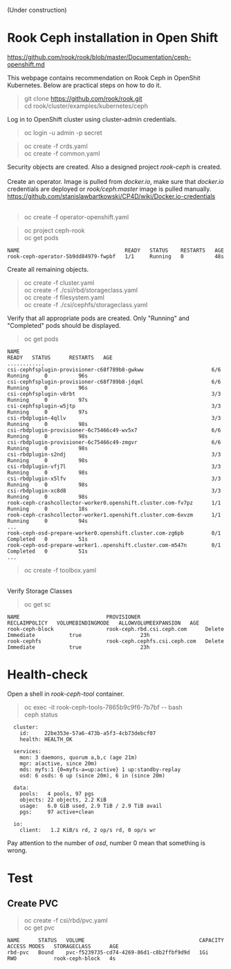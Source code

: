 (Under construction)<br>

# Rook Ceph installation in Open Shift

https://github.com/rook/rook/blob/master/Documentation/ceph-openshift.md<br>

This webpage contains recommendation on Rook Ceph in OpenShit Kubernetes. Below are practical steps on how to do it.

> git clone https://github.com/rook/rook.git<br>
> cd rook/cluster/examples/kubernetes/ceph<br>

Log in to OpenShift cluster using cluster-admin credentials.

> oc login -u admin -p secret<br>

>oc create -f crds.yaml<br>
>oc create -f common.yaml<br>

Security objects are created. Also a designed project *rook-ceph* is created.<br>
<br>
Create an operator. Image is pulled from *docker.io*, make sure that *docker.io* credentials are deployed or *rook/ceph:master* image is pulled manually. https://github.com/stanislawbartkowski/CP4D/wiki/Docker.io-credentials<br>
<br>
> oc create -f operator-openshift.yaml<br>

> oc project ceph-rook<br>
> oc get pods<br>
```
NAME                                  READY   STATUS    RESTARTS   AGE
rook-ceph-operator-5b9dd84979-fwpbf   1/1     Running   0          48s
```

Create all remaining objects.<br>
> oc create -f cluster.yaml<br>
> oc create -f ./csi/rbd/storageclass.yaml<br>
> oc create -f filesystem.yaml<br>
> oc create -f ./csi/cephfs/storageclass.yaml<br>

Verify that all appropriate pods are created. Only "Running" and "Completed" pods should be displayed.<br>

> oc get pods<br>
```
NAME                                                              READY   STATUS      RESTARTS   AGE
............
csi-cephfsplugin-provisioner-c68f789b8-gwkww                      6/6     Running     0          96s
csi-cephfsplugin-provisioner-c68f789b8-jdqml                      6/6     Running     0          96s
csi-cephfsplugin-v8rbt                                            3/3     Running     0          97s
csi-cephfsplugin-w5jtp                                            3/3     Running     0          97s
csi-rbdplugin-4qllv                                               3/3     Running     0          98s
csi-rbdplugin-provisioner-6c75466c49-wv5x7                        6/6     Running     0          98s
csi-rbdplugin-provisioner-6c75466c49-zmgvr                        6/6     Running     0          98s
csi-rbdplugin-s2ndj                                               3/3     Running     0          98s
csi-rbdplugin-vfj7l                                               3/3     Running     0          98s
csi-rbdplugin-x5lfv                                               3/3     Running     0          98s
csi-rbdplugin-xc8d8                                               3/3     Running     0          98s
rook-ceph-crashcollector-worker0.openshift.cluster.com-fv7pz      1/1     Running     0          18s
rook-ceph-crashcollector-worker1.openshift.cluster.com-6xvzm      1/1     Running     0          94s
...
rook-ceph-osd-prepare-worker0.openshift.cluster.com-zg6pb         0/1     Completed   0          51s
rook-ceph-osd-prepare-worker1..openshift.cluster.com-m547n        0/1     Completed   0          51s
...
```
>  oc create -f toolbox.yaml<br>
<br>
Verify Storage Classes<br>

>oc get sc
```
NAME                            PROVISIONER                     RECLAIMPOLICY   VOLUMEBINDINGMODE   ALLOWVOLUMEEXPANSION   AGE
rook-ceph-block                 rook-ceph.rbd.csi.ceph.com      Delete          Immediate           true                   23h
rook-cephfs                     rook-ceph.cephfs.csi.ceph.com   Delete          Immediate           true                   23h
```

# Health-check

Open a shell in *rook-ceph-tool* container.<br>
> oc exec -it rook-ceph-tools-7865b9c9f6-7b7bf -- bash<br>
> ceph status<br>
```
  cluster:
    id:     22be353e-57a6-473b-a5f3-4cb73debcf07
    health: HEALTH_OK
 
  services:
    mon: 3 daemons, quorum a,b,c (age 21m)
    mgr: a(active, since 20m)
    mds: myfs:1 {0=myfs-a=up:active} 1 up:standby-replay
    osd: 6 osds: 6 up (since 20m), 6 in (since 20m)
 
  data:
    pools:   4 pools, 97 pgs
    objects: 22 objects, 2.2 KiB
    usage:   6.0 GiB used, 2.9 TiB / 2.9 TiB avail
    pgs:     97 active+clean
 
  io:
    client:   1.2 KiB/s rd, 2 op/s rd, 0 op/s wr
```
Pay attention to the number of *osd*, number 0 mean that something is wrong.<br>



# Test

## Create PVC

> oc create -f csi/rbd/pvc.yaml<br>
> oc get pvc<br>
```
NAME      STATUS   VOLUME                                     CAPACITY   ACCESS MODES   STORAGECLASS      AGE
rbd-pvc   Bound    pvc-f5239735-cd74-4269-86d1-c8b2ffbf9d9d   1Gi        RWO            rook-ceph-block   4s
```

